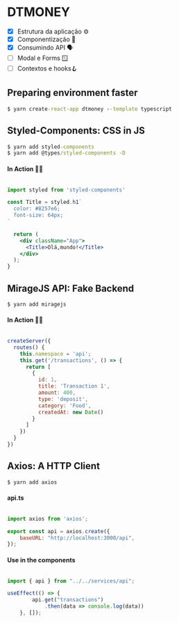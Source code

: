 # DTMONEY

- [x] Estrutura da aplicação ⚙️
- [x] Componentização 🧩
- [x] Consumindo API 🗣
- [ ] Modal e Forms 🪟
- [ ] Contextos e hooks🪝

## Preparing environment faster 
```cmd
$ yarn create-react-app dtmoney --template typescript
```

## Styled-Components: CSS in JS

```cmd
$ yarn add styled-components
$ yarn add @types/styled-components -D
```
#### In Action 👊🏽

```jsx

import styled from 'styled-components'

const Title = styled.h1`
  color: #8257e6;
  font-size: 64px;
`

  return (
    <div className="App">
      <Title>Olá,mundo!</Title>
    </div>
  );
}
```

## MirageJS API: Fake Backend

```cmd
$ yarn add miragejs
```
#### In Action 👊🏽

```jsx

createServer({
  routes() {
    this.namespace = 'api';
    this.get('/transactions', () => {
      return [
        {
          id: 1,
          title: 'Transaction 1',
          amount: 400,
          type: 'deposit',
          category: 'Food',
          createdAt: new Date()
        }
      ]
    })
  }
})

```
## Axios: A HTTP Client

```cmd
$ yarn add axios
```
#### api.ts

```jsx

import axios from 'axios';

export const api = axios.create({
    baseURL: "http://localhost:3000/api",
});

```
#### Use in the components


```jsx

import { api } from "../../services/api";

useEffect(() => {
        api.get("transactions")
            .then(data => console.log(data))
    }, []);

```